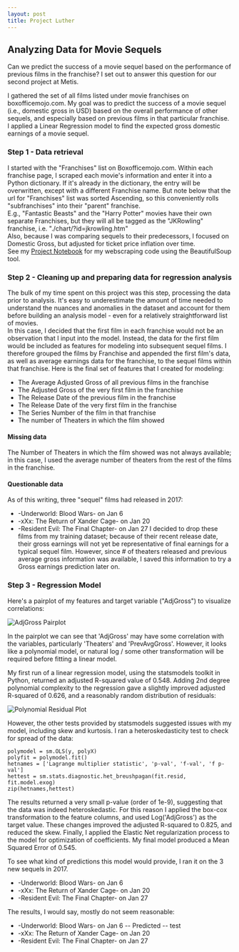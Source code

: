 ```yaml
---
layout: post
title: Project Luther
---
```

## Analyzing Data for Movie Sequels
Can we predict the success of a movie sequel based on the performance of previous films in the franchise? I set out to answer this question for our second project at Metis.  
  
I gathered the set of all films listed under movie franchises on boxofficemojo.com. My goal was to predict the success of a movie sequel (i.e., domestic gross in USD) based on the overall performance of other sequels, and especially based on previous films in that particular franchise. I applied a Linear Regression model to find the expected gross domestic earnings of a movie sequel.  
  
### Step 1 - Data retrieval
I started with the "Franchises" list on Boxofficemojo.com. Within each franchise page, I scraped each movie's information and enter it into a Python dictionary. If it's already in the dictionary, the entry will be overwritten, except with a different Franchise name. But note below that the url for "Franchises" list was sorted Ascending, so this conveniently rolls "subfranchises" into their "parent" franchise.  
E.g., "Fantastic Beasts" and the "Harry Potter" movies have their own separate Franchises, but they will all be tagged as the "JKRowling" franchise, i.e. "./chart/?id=jkrowling.htm"  
Also, because I was comparing sequels to their predecessors, I focused on Domestic Gross, but adjusted for ticket price inflation over time.  
See my [Project Notebook](https://github.com/ptpro3/ptpro3.github.io/blob/master/Projects/Project2/Project2_Prashant.ipynb) for my webscraping code using the BeautifulSoup tool.  

### Step 2 - Cleaning up and preparing data for regression analysis
The bulk of my time spent on this project was this step, processing the data prior to analysis. It's easy to underestimate the amount of time needed to understand the nuances and anomalies in the dataset and account for them before building an analysis model - even for a relatively straightforward list of movies.  
In this case, I decided that the first film in each franchise would not be an observation that I input into the model. Instead, the data for the first film would be included as features for modeling into subsequent sequel films.  I therefore grouped the films by Franchise and appended the first film's data, as well as average earnings data for the franchise, to the sequel films within that franchise. Here is the final set of features that I created for modeling:
- The Average Adjusted Gross of all previous films in the franchise
- The Adjusted Gross of the very first film in the franchise
- The Release Date of the previous film in the franchise
- The Release Date of the very first film in the franchise
- The Series Number of the film in that franchise
- The number of Theaters in which the film showed

#### Missing data
The Number of Theaters in which the film showed was not always available; in this case, I used the average number of theaters from the rest of the films in the franchise.
#### Questionable data
As of this writing, three "sequel" films had released in 2017:
- -Underworld: Blood Wars- on Jan 6
- -xXx: The Return of Xander Cage- on Jan 20
- -Resident Evil: The Final Chapter- on Jan 27
I decided to drop these films from my training dataset; because of their recent release date, their gross earnings will not yet be representative of final earnings for a typical sequel film. However, since # of theaters released and previous average gross information was available, I saved this information to try a Gross earnings prediction later on.

### Step 3 - Regression Model
Here's a pairplot of my features and target variable ("AdjGross") to visualize correlations:  
  
![AdjGross Pairplot]({{site.baseurl}}/Projects/Project2/reports/figures/project2_pairplot.png)
  
In the pairplot we can see that 'AdjGross' may have some correlation with the variables, particularly 'Theaters' and 'PrevAvgGross'. However, it looks like a polynomial model, or natural log / some other transformation will be required before fitting a linear model.  
  
My first run of a linear regression model, using the statsmodels toolkit in Python, returned an adjusted R-squared value of 0.548. Adding 2nd degree polynomial complexity to the regression gave a slightly improved adjusted R-squared of 0.626, and a reasonably random distribution of residuals:  
  
![Polynomial Residual Plot]({{site.baseurl}}/Projects/Project2/reports/figures/poly_resid.png)
  
However, the other tests provided by statsmodels suggested issues with my model, including skew and kurtosis. I ran a heteroskedasticity test to check for spread of the data:
```
polymodel = sm.OLS(y, polyX)
polyfit = polymodel.fit()
hetnames = ['Lagrange multiplier statistic', 'p-val', 'f-val', 'f p-val']
hettest = sm.stats.diagnostic.het_breushpagan(fit.resid, fit.model.exog)
zip(hetnames,hettest)
```
The results returned a very small p-value (order of 1e-9), suggesting that the data was indeed heteroskedastic. For this reason I applied the box-cox transformation to the feature columns, and used Log('AdjGross') as the target value. These changes improved the adjusted R-squared to 0.825, and reduced the skew. Finally, I applied the Elastic Net regularization process to the model for optimization of coefficients. My final model produced a Mean Squared Error of 0.545.  
  
To see what kind of predictions this model would provide, I ran it on the 3 new sequels in 2017.
- -Underworld: Blood Wars- on Jan 6
- -xXx: The Return of Xander Cage- on Jan 20
- -Resident Evil: The Final Chapter- on Jan 27

The results, I would say, mostly do not seem reasonable:
- -Underworld: Blood Wars- on Jan 6
-- Predicted
-- test
- -xXx: The Return of Xander Cage- on Jan 20
- -Resident Evil: The Final Chapter- on Jan 27






